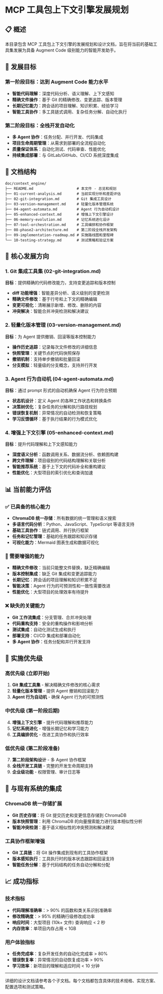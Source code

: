 # MCP 工具包上下文引擎发展规划

## 📋 概述

本目录包含 MCP 工具包上下文引擎的发展规划和设计文档，旨在将当前的基础工具集发展为具备 Augment Code 级别能力的智能开发助手。

## 🎯 发展目标

### 第一阶段目标：达到 Augment Code 能力水平
- **智能代码理解**：深度代码分析、语义理解、上下文感知
- **精确文件操作**：基于 Git 的精确修改、变更追踪、版本管理
- **长期记忆能力**：跨会话的项目理解、知识积累、经验学习
- **智能工具协作**：多工具链式调用、复杂任务分解、自动化执行

### 第二阶段目标：全栈开发自动化
- **多 Agent 协作**：任务分配、并行开发、代码集成
- **项目生命周期管理**：从需求到部署的全流程自动化
- **质量保证体系**：自动化测试、代码审查、性能优化
- **持续集成部署**：与 GitLab/GitHub、CI/CD 系统深度集成

## 📁 文档结构

```
doc/context_engine/
├── README.md                    # 本文件 - 总览和规划
├── 01-current-analysis.md       # 当前实现分析和差距评估
├── 02-git-integration.md        # Git 集成工具设计
├── 03-version-management.md     # 轻量化版本管理系统
├── 04-agent-automata.md         # Agent 行为自动机设计
├── 05-enhanced-context.md       # 增强上下文引擎设计
├── 06-memory-evolution.md       # 记忆系统进化设计
├── 07-tool-orchestration.md     # 工具编排和协作框架
├── 08-phase2-architecture.md    # 第二阶段全栈开发架构
├── 09-implementation-roadmap.md # 实施路线图和里程碑
└── 10-testing-strategy.md       # 测试策略和验证方案
```

## 🚀 核心发展方向

### 1. Git 集成工具集 (02-git-integration.md)
**目标**：提供精确的代码修改能力，支持变更追踪和版本控制
- **diff 功能增强**：智能差异分析、语义级别的变更检测
- **精确文件修改**：基于行号和上下文的精确编辑
- **变更可视化**：清晰展示新增、修改、删除的内容
- **冲突解决**：智能合并冲突检测和解决建议

### 2. 轻量化版本管理 (03-version-management.md)
**目标**：为 Agent 提供撤销、回滚等版本控制能力
- **操作历史追踪**：记录每次文件修改的详细信息
- **快照管理**：关键节点的代码快照保存
- **撤销机制**：支持单步撤销和批量回滚
- **分支模拟**：轻量级的分支概念，支持并行开发

### 3. Agent 行为自动机 (04-agent-automata.md)
**目标**：通过 prompt 形式的自动机确保 Agent 行为符合预期
- **状态机设计**：定义 Agent 的各种工作状态和转换条件
- **决策树优化**：复杂任务的分解和执行路径规划
- **错误恢复机制**：异常情况的自动检测和恢复策略
- **学习反馈循环**：基于执行结果的行为模式优化

### 4. 增强上下文引擎 (05-enhanced-context.md)
**目标**：提升代码理解和上下文感知能力
- **深度语义分析**：函数调用关系、数据流分析、依赖图构建
- **跨文件理解**：项目级别的代码结构理解和关联分析
- **智能推荐系统**：基于上下文的代码补全和重构建议
- **性能优化**：大型项目的索引优化和查询加速

## 📊 当前能力评估

### ✅ 已具备的核心能力
- **ChromaDB 统一存储**：所有数据的统一管理和语义搜索
- **多语言代码分析**：Python、JavaScript、TypeScript 等语言支持
- **基础工具协作**：链式调用、并行执行框架
- **任务和记忆管理**：基础的任务跟踪和知识存储
- **可视化能力**：Mermaid 图表生成和数据可视化

### 🔄 需要增强的能力
- **精确文件修改**：当前只能整文件替换，缺乏精确编辑
- **版本控制集成**：缺乏 Git 集成和变更追踪能力
- **长期记忆**：跨会话的项目理解和知识积累不足
- **智能决策**：Agent 行为的可预测性和一致性需要改进
- **性能优化**：大型项目的处理效率有待提升

### ❌ 缺失的关键能力
- **Git 工作流集成**：分支管理、合并冲突处理
- **代码重构支持**：安全的重构操作和影响分析
- **测试集成**：自动化测试生成和执行
- **部署支持**：CI/CD 集成和部署自动化
- **多 Agent 协作**：任务分配和并行开发支持

## 🎯 实施优先级

### 高优先级 (立即开始)
1. **Git 集成工具集** - 解决精确文件修改的核心需求
2. **轻量化版本管理** - 提供 Agent 撤销和回滚能力
3. **Agent 行为自动机** - 确保 Agent 行为的可预测性

### 中优先级 (第一阶段后期)
4. **增强上下文引擎** - 提升代码理解和推荐能力
5. **记忆系统进化** - 增强长期记忆和学习能力
6. **工具编排优化** - 改进工具协作和执行效率

### 低优先级 (第二阶段准备)
7. **第二阶段架构设计** - 多 Agent 协作框架
8. **全栈开发工具链** - 完整的开发生命周期支持
9. **企业级功能** - 权限管理、审计日志等

## 🔗 与现有系统的集成

### ChromaDB 统一存储扩展
- **Git 历史存储**：将 Git 提交历史和变更信息存储到 ChromaDB
- **版本快照管理**：利用 ChromaDB 的向量搜索能力进行版本相似性分析
- **智能冲突检测**：基于语义相似性的冲突预测和解决建议

### 工具协作框架增强
- **Git 工具链**：将 Git 操作集成到现有的工具协作框架
- **版本感知执行**：工具执行时的版本状态跟踪和回滚支持
- **智能任务分解**：基于代码结构的任务自动分解和分配

## 📈 成功指标

### 技术指标
- **代码理解准确率**：> 90% 的函数和类关系识别准确率
- **修改精确度**：> 95% 的精确行级修改成功率
- **响应时间**：大型项目 (10k+ 文件) 查询响应 < 2 秒
- **内存效率**：单项目内存占用 < 1GB

### 用户体验指标
- **任务完成率**：复杂开发任务的自动化完成率 > 80%
- **错误恢复率**：异常情况的自动恢复成功率 > 90%
- **学习效率**：新项目的理解和适应时间 < 10 分钟

---

详细的设计文档请参考各个子文档。每个文档都包含具体的技术规格、实现方案、配置选项和测试策略。
